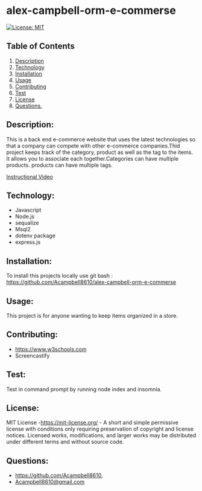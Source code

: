 # alex-campbell-orm-e-commerse


[![License: MIT](https://img.shields.io/badge/License-MIT-success.svg)](https://mit-license.org/)

## Table of Contents
1. [Description](#Description)
2. [Technology](#Technology)
3. [Installation](#Installation)
4. [Usage](#Usage)
5. [Contributing](#Contributing)
6. [Test](#Test)
7. [License](#License)
8. [ Questions. ](#Questions)


## Description:

This is a back end e-commerce website that uses the latest technologies
so that a company can compete with other e-commerce companies.Thid project keeps track of the category, product as well as the tag to the items. It allows you to associate each together.Categories can have multiple products. products can have multiple tags.

[Instructional Video](./Untitled_%20Mar%2012%2C%202022%208_58%20PM.webm)

## Technology:
* Javascript
* Node.js
* sequalize
* Msql2
* dotenv package
* express.js

## Installation:

To install this projects locally use git bash :
https://github.com/Acampbell8610/alex-campbell-orm-e-commerse

## Usage:

This project is for anyone wanting to keep items organized in a store.

## Contributing: 

- https://www.w3schools.com
- Screencastify

## Test:

Test in command prompt by running node index and insomnia.

## License:

MIT License -https://mit-license.org/ - A short and simple permissive license with conditions only requiring preservation of copyright and license notices. Licensed works, modifications, and larger works may be distributed under different terms and without source code.


## Questions:

* https://github.com/Acampbell8610, 
* Acampbell8610@gmail.com
